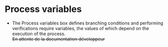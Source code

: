 <!--
parent:
    title: Process_Authoring
author:
    - 'Jérôme Bogaerts'
created_at: '2012-03-29 16:09:58'
updated_at: '2013-03-13 14:31:19'
tags:
    - 'Process Authoring'
-->

Process variables
=================

-   The Process variables box defines branching conditions and performing verifications require variables, the values of which depend on the execution of the process.\
    ~~En attente de la documentation développeur~~

